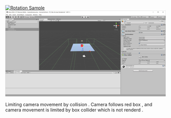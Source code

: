 [![Rotation Sample](http://img.youtube.com/vi/FVcKQH_2n54/0.jpg)](http://www.youtube.com/watch?v=FVcKQH_2n54)
![collider](./CameraLimit.png)

Limiting camera movement  by collision .
Camera follows red box , and camera movement is limited by box collider which is not renderd .
